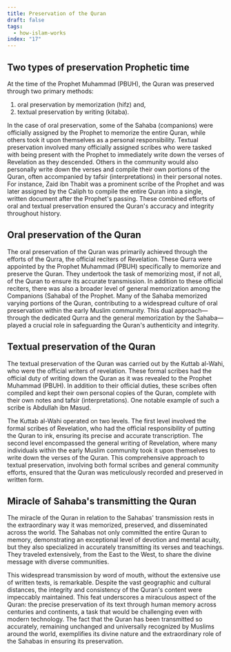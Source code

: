 ```yaml
---
title: Preservation of the Quran
draft: false
tags:
  - how-islam-works
index: "17"
---
```

## Two types of preservation Prophetic time

At the time of the Prophet Muhammad (PBUH), the Quran was preserved through two primary methods: 
1. oral preservation by memorization (hifz) and, 
2. textual preservation by writing (kitaba). 

In the case of oral preservation, some of the Sahaba (companions) were officially assigned by the Prophet to memorize the entire Quran, while others took it upon themselves as a personal responsibility. Textual preservation involved many officially assigned scribes who were tasked with being present with the Prophet to immediately write down the verses of Revelation as they descended. Others in the community would also personally write down the verses and compile their own portions of the Quran, often accompanied by tafsir (interpretations) in their personal notes. For instance, Zaid ibn Thabit was a prominent scribe of the Prophet and was later assigned by the Caliph to compile the entire Quran into a single, written document after the Prophet's passing. These combined efforts of oral and textual preservation ensured the Quran's accuracy and integrity throughout history.

## Oral preservation of the Quran
The oral preservation of the Quran was primarily achieved through the efforts of the Qurra, the official reciters of Revelation. These Qurra were appointed by the Prophet Muhammad (PBUH) specifically to memorize and preserve the Quran. They undertook the task of memorizing most, if not all, of the Quran to ensure its accurate transmission. In addition to these official reciters, there was also a broader level of general memorization among the Companions (Sahaba) of the Prophet. Many of the Sahaba memorized varying portions of the Quran, contributing to a widespread culture of oral preservation within the early Muslim community. This dual approach—through the dedicated Qurra and the general memorization by the Sahaba—played a crucial role in safeguarding the Quran's authenticity and integrity.

## Textual preservation of the Quran 

The textual preservation of the Quran was carried out by the Kuttab al-Wahi, who were the official writers of revelation. These formal scribes had the official duty of writing down the Quran as it was revealed to the Prophet Muhammad (PBUH). In addition to their official duties, these scribes often compiled and kept their own personal copies of the Quran, complete with their own notes and tafsir (interpretations). One notable example of such a scribe is Abdullah ibn Masud.

The Kuttab al-Wahi operated on two levels. The first level involved the formal scribes of Revelation, who had the official responsibility of putting the Quran to ink, ensuring its precise and accurate transcription. The second level encompassed the general writing of Revelation, where many individuals within the early Muslim community took it upon themselves to write down the verses of the Quran. This comprehensive approach to textual preservation, involving both formal scribes and general community efforts, ensured that the Quran was meticulously recorded and preserved in written form.

## Miracle of Sahaba's transmitting the Quran  

The miracle of the Quran in relation to the Sahabas' transmission rests in the extraordinary way it was memorized, preserved, and disseminated across the world. The Sahabas not only committed the entire Quran to memory, demonstrating an exceptional level of devotion and mental acuity, but they also specialized in accurately transmitting its verses and teachings. They traveled extensively, from the East to the West, to share the divine message with diverse communities. 

This widespread transmission by word of mouth, without the extensive use of written texts, is remarkable. Despite the vast geographic and cultural distances, the integrity and consistency of the Quran's content were impeccably maintained. This feat underscores a miraculous aspect of the Quran: the precise preservation of its text through human memory across centuries and continents, a task that would be challenging even with modern technology. The fact that the Quran has been transmitted so accurately, remaining unchanged and universally recognized by Muslims around the world, exemplifies its divine nature and the extraordinary role of the Sahabas in ensuring its preservation.